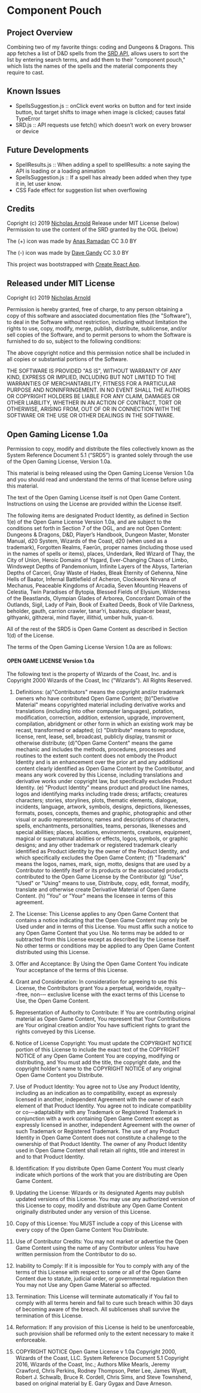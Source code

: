 # Component Pouch

## Project Overview

Combining two of my favorite things: coding and Dungeons & Dragons. This app fetches a list of  D&D spells from the [SRD API](http://www.dnd5eapi.co/), allows users to sort the list by entering search terms, and add them to their "component pouch," which lists the names of the spells and the material components they require to cast.

## Known Issues
- SpellsSuggestion.js :: onClick event works on button and for text inside button, but target shifts to image when image is clicked; causes fatal TypeError
- SRD.js :: API requests use fetch() which doesn’t work on every browser or device

## Future Developments
- SpellResults.js :: When adding a spell to spellResults: a note saying the API is loading or a loading animation
- SpellsSuggestion.js :: If a spell has already been added when they type it in, let user know.
- CSS Fade effect for suggestion list when overflowing

## Credits

Copright (c) 2019 [Nicholas Arnold](https://github.com/nicholasarnold)
Release under MIT License (below)
Permission to use the content of the SRD granted by the OGL (below)

The (+) icon was made by [Anas Ramadan](https://www.flaticon.com/authors/anas-ramadan) CC 3.0 BY

The (-) icon was made by [Dave Gandy](https://www.flaticon.com/authors/dave-gandy) CC 3.0 BY

This project was bootstrapped with [Create React App](https://github.com/facebook/create-react-app).

## Released under MIT License

Copright (c) 2019 [Nicholas Arnold](https://github.com/nicholasarnold)

Permission is hereby granted, free of charge, to any person obtaining a copy of this software and associated documentation files (the "Software"), to deal in the Software without restriction, including without limitation the rights to use, copy, modify, merge, publish, distribute, sublicense, and/or sell copies of the Software, and to permit persons to whom the Software is furnished to do so, subject to the following conditions:

The above copyright notice and this permission notice shall be included in all copies or substantial portions of the Software.

THE SOFTWARE IS PROVIDED "AS IS", WITHOUT WARRANTY OF ANY KIND, EXPRESS OR IMPLIED, INCLUDING BUT NOT LIMITED TO THE WARRANTIES OF MERCHANTABILITY, FITNESS FOR A PARTICULAR PURPOSE AND NONINFRINGEMENT. IN NO EVENT SHALL THE AUTHORS OR COPYRIGHT HOLDERS BE LIABLE FOR ANY CLAIM, DAMAGES OR OTHER LIABILITY, WHETHER IN AN ACTION OF CONTRACT, TORT OR OTHERWISE, ARISING FROM, OUT OF OR IN CONNECTION WITH THE SOFTWARE OR THE USE OR OTHER DEALINGS IN THE SOFTWARE.

## Open Gaming License 1.0a

Permission to copy, modify and distribute the files collectively known as the System Reference Document 5.1 (“SRD5”) is granted solely through the use of the Open Gaming License, Version 1.0a.

This material is being released using the Open Gaming License Version 1.0a and you should read and understand the terms of that license before using this material. 

The text of the Open Gaming License itself is not Open Game Content. Instructions on using the License are provided within the License itself.

The following items are designated Product Identity, as defined in Section 1(e) of the Open Game License Version 1.0a, and are subject to the conditions set forth in Section 7 of the OGL, and are not Open Content: Dungeons & Dragons, D&D, Player’s Handbook, Dungeon Master, Monster Manual, d20 System, Wizards of the Coast, d20 (when used as a trademark), Forgotten Realms, Faerûn, proper names (including those used in the names of spells or items), places, Underdark, Red Wizard of Thay, the City of Union, Heroic Domains of Ysgard, Ever-Changing Chaos of Limbo, Windswept Depths of Pandemonium, Infinite Layers of the Abyss, Tarterian Depths of Carceri, Gray Waste of Hades, Bleak Eternity of Gehenna, Nine Hells of Baator, Infernal Battlefield of Acheron, Clockwork Nirvana of Mechanus, Peaceable Kingdoms of Arcadia, Seven Mounting Heavens of Celestia, Twin Paradises of Bytopia, Blessed Fields of Elysium, Wilderness of the Beastlands, Olympian Glades of Arborea, Concordant Domain of the Outlands, Sigil, Lady of Pain, Book of Exalted Deeds, Book of Vile Darkness, beholder, gauth, carrion crawler, tanar’ri, baatezu, displacer beast, githyanki, githzerai, mind flayer, illithid, umber hulk, yuan-ti. 

All of the rest of the SRD5 is Open Game Content as described in Section 1(d) of the License. 

The terms of the Open Gaming License Version 1.0a are as follows: 

#### OPEN GAME LICENSE Version 1.0a

The following text is the property of Wizards of the Coast, Inc. and is Copyright 2000 Wizards of the Coast, Inc ("Wizards"). All Rights Reserved. 

1. Definitions: (a)"Contributors" means the copyright and/or trademark owners who have contributed Open Game Content; (b)"Derivative Material" means copyrighted material including derivative works and translations (including into other computer languages), potation, modification, correction, addition, extension, upgrade, improvement, compilation, abridgment or other form in which an existing work may be recast, transformed or adapted; (c) "Distribute" means to reproduce, license, rent, lease, sell, broadcast, publicly display, transmit or otherwise distribute; (d)"Open Game Content" means the game mechanic and includes the methods, procedures, processes and routines to the extent such content does not embody the Product Identity and is an enhancement over the prior art and any additional content clearly identified as Open Game Content by the Contributor, and means any work covered by this License, including translations and derivative works under copyright law, but specifically excludes Product Identity. (e) "Product Identity" means product and product line names, logos and identifying marks including trade dress; artifacts; creatures characters; stories, storylines, plots, thematic elements, dialogue, incidents, language, artwork, symbols, designs, depictions, likenesses, formats, poses, concepts, themes and graphic, photographic and other visual or audio representations; names and descriptions of characters, spells, enchantments, personalities, teams, personas, likenesses and special abilities; places, locations, environments, creatures, equipment, magical or supernatural abilities or effects, logos, symbols, or graphic designs; and any other trademark or registered trademark clearly identified as Product identity by the owner of the Product Identity, and which specifically excludes the Open Game Content; (f) "Trademark" means the logos, names, mark, sign, motto, designs that are 
used by a Contributor to identify itself or its products or the associated products contributed to the Open Game License by the Contributor (g) "Use", "Used" or "Using" means to use, Distribute, copy, edit, format, modify, translate and otherwise create Derivative Material of Open Game Content. (h) "You" or "Your" means the licensee in terms of this agreement. 

2. The License: This License applies to any Open Game Content that contains a notice indicating that the Open Game Content may only be Used under and in terms of this License. You must affix such a notice to any Open Game Content that you Use. No terms may be added to or subtracted from this License except as described by the License itself. No other terms or conditions may be applied to any Open Game Content distributed using this License. 

3. Offer and Acceptance: By Using the Open Game Content You indicate Your acceptance of the terms of this License. 

4. Grant and Consideration: In consideration for agreeing to use this License, the Contributors grant You a perpetual, worldwide, royalty-­‐‑free, non-­‐‑ exclusive license with the exact terms of this License to Use, the Open Game Content. 

5. Representation of Authority to Contribute: If You are contributing original material as Open Game Content, You represent that Your Contributions are Your original creation and/or You have sufficient rights to grant the rights conveyed by this License. 

6. Notice of License Copyright: You must update the COPYRIGHT NOTICE portion of this License to include the exact text of the COPYRIGHT NOTICE of any Open Game Content You are copying, modifying or distributing, and You must add the title, the copyright date, and the copyright holder's name to the COPYRIGHT NOTICE of any original Open Game Content you Distribute. 

7. Use of Product Identity: You agree not to Use any Product Identity, including as an indication as to compatibility, except as expressly licensed in another, independent Agreement with the owner of each element of that Product Identity. You agree not to indicate compatibility or co-­‐‑adaptability with any Trademark or Registered Trademark in conjunction with a work containing Open Game Content except as expressly licensed in another, independent Agreement with the owner of such Trademark or Registered Trademark. The use of any Product Identity in Open Game Content does not constitute a challenge to the ownership of that Product Identity. The owner of any Product Identity used in Open Game Content shall retain all rights, title and interest in and to that Product Identity. 

8. Identification: If you distribute Open Game Content You must clearly indicate which portions of the work that you are distributing are Open Game Content. 

9. Updating the License: Wizards or its designated Agents may publish updated versions of this License. You may use any authorized version of this License to copy, modify and distribute any Open Game Content originally distributed under any version of this License. 

10. Copy of this License: You MUST include a copy of this License with every copy of the Open Game Content You Distribute. 

11. Use of Contributor Credits: You may not market or advertise the Open Game Content using the name of any Contributor unless You have written permission from the Contributor to do so. 

12. Inability to Comply: If it is impossible for You to comply with any of the terms of this License with respect to some or all of the Open Game Content due to statute, judicial order, or governmental regulation then You may not Use any Open Game Material so affected. 

13. Termination: This License will terminate automatically if You fail to comply with all terms herein and fail to cure such breach within 30 days of becoming aware of the breach. All sublicenses shall survive the termination of this License. 

14. Reformation: If any provision of this License is held to be unenforceable, such provision shall be reformed only to the extent necessary to make it enforceable. 

15. COPYRIGHT NOTICE Open Game License v 1.0a Copyright 2000, Wizards of the Coast, LLC. 
System Reference Document 5.1 Copyright 2016, Wizards of the Coast, Inc.; Authors Mike Mearls, Jeremy Crawford, Chris Perkins, Rodney Thompson, Peter Lee, James Wyatt, Robert J. Schwalb, Bruce R. Cordell, Chris Sims, and Steve Townshend, based on original material by E. Gary Gygax and Dave Arneson.